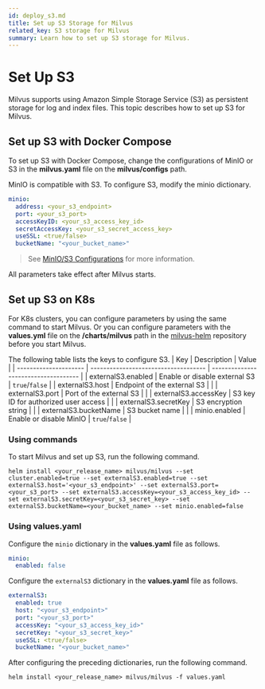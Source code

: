 ```yaml
---
id: deploy_s3.md
title: Set up S3 Storage for Milvus
related_key: S3 storage for Milvus
summary: Learn how to set up S3 storage for Milvus.
---
```


# Set Up S3

Milvus supports using Amazon Simple Storage Service (S3) as persistent storage for log and index files. This topic describes how to set up S3 for Milvus. 

## Set up S3 with Docker Compose

To set up S3 with Docker Compose, change the configurations of MinIO or S3 in the **milvus.yaml** file on the **milvus/configs** path.

MinIO is compatible with S3. To configure S3, modify the minio dictionary. 

```yaml
minio:
  address: <your_s3_endpoint>
  port: <your_s3_port>
  accessKeyID: <your_s3_access_key_id>
  secretAccessKey: <your_s3_secret_access_key>
  useSSL: <true/false>
  bucketName: "<your_bucket_name>"
```
> See [MinIO/S3 Configurations](configuration_standalone-advanced.md#MinIOS3-Configurations) for more information.

<div class="alert note">
All parameters take effect after Milvus starts.
</div>

## Set up S3 on K8s

For K8s clusters, you can configure parameters by using the same command to start Milvus. Or you can configure parameters with the **values.yml** file on the **/charts/milvus** path in the [milvus-helm](https://github.com/milvus-io/milvus-helm) repository before you start Milvus.


 The following table lists the keys to configure S3.
| Key             | Description                          | Value                                 |
| --------------------- | ------------------------------------ | ------------------------------------ |
| externalS3.enabled    | Enable or disable external S3        | <code>true</code>/<code>false</code> |
| externalS3.host       | Endpoint of the external S3          |                                      |
| externalS3.port       | Port of the external S3              |                                      |
| externalS3.accessKey  | S3 key ID for authorized user access |                                      |
| externalS3.secretKey  | S3 encryption string                 |                                      |
| externalS3.bucketName | S3 bucket name                       |                                      |
| minio.enabled         | Enable or disable MinIO              | <code>true</code>/<code>false</code> |

### Using commands

To start Milvus and set up S3, run the following command.

```shell
helm install <your_release_name> milvus/milvus --set cluster.enabled=true --set externalS3.enabled=true --set externalS3.host='<your_s3_endpoint>' --set externalS3.port=<your_s3_port> --set externalS3.accessKey=<your_s3_access_key_id> --set externalS3.secretKey=<your_s3_secret_key> --set externalS3.bucketName=<your_bucket_name> --set minio.enabled=false
```

### Using **values.yaml**

Configure the `minio` dictionary in the **values.yaml** file as follows.

```yaml
minio:
  enabled: false
```

Configure the `externalS3` dictionary in the **values.yaml** file as follows.

```yaml
externalS3:
  enabled: true
  host: "<your_s3_endpoint>"
  port: "<your_s3_port>"
  accessKey: "<your_s3_access_key_id>"
  secretKey: "<your_s3_secret_key>"
  useSSL: <true/false>
  bucketName: "<your_bucket_name>"
```

After configuring the preceding dictionaries, run the following command.

```shell
helm install <your_release_name> milvus/milvus -f values.yaml
```

